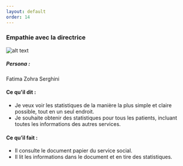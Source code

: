 ```yaml
---
layout: default
order: 14
---
```

### Empathie avec la directrice
![alt text]({{site.baseurl}}/Empathie-directrice/images/empathie-directrice.jpg)


<!-- note -->


##### Persona : 
Fatima Zohra Serghini

#### Ce qu'il dit : 
- Je veux voir les statistiques de la manière la plus simple et claire possible, tout en un seul endroit. 
- Je souhaite obtenir des statistiques pour tous les patients, incluant toutes les informations des autres services.


#### Ce qu’il fait : 
- Il consulte le document papier du service social.
- Il lit les informations dans le document et en tire des statistiques.


<!-- new slide -->

